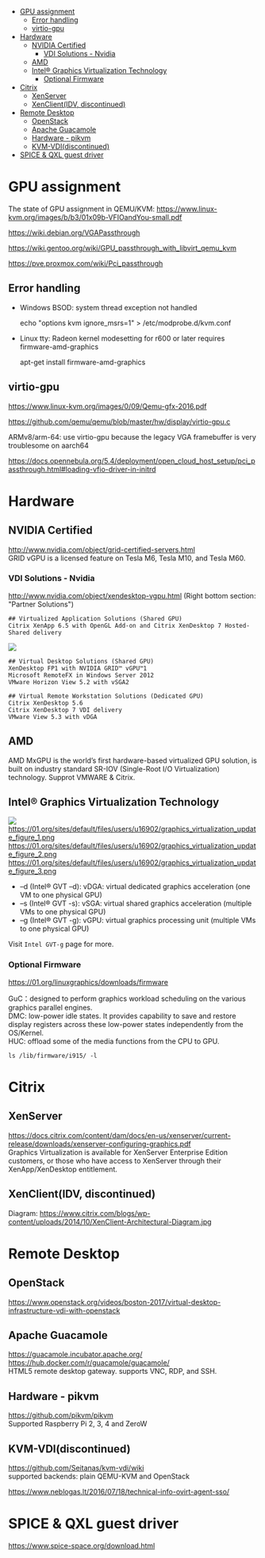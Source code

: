 <!-- TOC -->

- [GPU assignment](#gpu-assignment)
    - [Error handling](#error-handling)
    - [virtio-gpu](#virtio-gpu)
- [Hardware](#hardware)
    - [NVIDIA Certified](#nvidia-certified)
        - [VDI Solutions - Nvidia](#vdi-solutions---nvidia)
    - [AMD](#amd)
    - [Intel® Graphics Virtualization Technology](#intel®-graphics-virtualization-technology)
        - [Optional Firmware](#optional-firmware)
- [Citrix](#citrix)
    - [XenServer](#xenserver)
    - [XenClient(IDV, discontinued)](#xenclientidv-discontinued)
- [Remote Desktop](#remote-desktop)
    - [OpenStack](#openstack)
    - [Apache Guacamole](#apache-guacamole)
    - [Hardware - pikvm](#hardware---pikvm)
    - [KVM-VDI(discontinued)](#kvm-vdidiscontinued)
- [SPICE & QXL guest driver](#spice--qxl-guest-driver)

<!-- /TOC -->

# GPU assignment
The state of GPU assignment in QEMU/KVM: https://www.linux-kvm.org/images/b/b3/01x09b-VFIOandYou-small.pdf

https://wiki.debian.org/VGAPassthrough

https://wiki.gentoo.org/wiki/GPU_passthrough_with_libvirt_qemu_kvm

https://pve.proxmox.com/wiki/Pci_passthrough

## Error handling
- Windows BSOD: system thread exception not handled

    echo "options kvm ignore_msrs=1" > /etc/modprobe.d/kvm.conf

- Linux tty: Radeon kernel modesetting for r600 or later requires firmware-amd-graphics 

    apt-get install firmware-amd-graphics

## virtio-gpu
https://www.linux-kvm.org/images/0/09/Qemu-gfx-2016.pdf 
 
https://github.com/qemu/qemu/blob/master/hw/display/virtio-gpu.c

ARMv8/arm-64: use virtio-gpu because the legacy VGA framebuffer is very troublesome on aarch64

https://docs.opennebula.org/5.4/deployment/open_cloud_host_setup/pci_passthrough.html#loading-vfio-driver-in-initrd

# Hardware
## NVIDIA Certified
http://www.nvidia.com/object/grid-certified-servers.html  
GRID vGPU is a licensed feature on Tesla M6, Tesla M10, and Tesla M60.

### VDI Solutions - Nvidia
http://www.nvidia.com/object/xendesktop-vgpu.html
(Right bottom section: "Partner Solutions")

    ## Virtualized Application Solutions (Shared GPU)
    Citrix XenApp 6.5 with OpenGL Add-on and Citrix XenDesktop 7 Hosted-Shared delivery

![](http://www.nvidia.com/content/cloud-computing/images/gridtechnology-softwarediagram-xenapp.png)

    ## Virtual Desktop Solutions (Shared GPU)
    XenDesktop FP1 with NVIDIA GRID™ vGPU™1
    Microsoft RemoteFX in Windows Server 2012
    VMware Horizon View 5.2 with vSGA2

    ## Virtual Remote Workstation Solutions (Dedicated GPU)
    Citrix XenDesktop 5.6
    Citrix XenDesktop 7 VDI delivery
    VMware View 5.3 with vDGA

## AMD
AMD MxGPU is the world’s first hardware-based virtualized GPU solution, is built on industry standard SR-IOV (Single-Root I/O Virtualization) technology. Supprot VMWARE & Citrix.

## Intel® Graphics Virtualization Technology 
![](https://01.org/sites/default/files/users/u25480/gpu-virtualization-approaches.png)  
https://01.org/sites/default/files/users/u16902/graphics_virtualization_update_figure_1.png  
https://01.org/sites/default/files/users/u16902/graphics_virtualization_update_figure_2.png  
https://01.org/sites/default/files/users/u16902/graphics_virtualization_update_figure_3.png  

* –d (Intel® GVT –d): vDGA: virtual dedicated graphics acceleration (one VM to one physical GPU)
* –s (Intel® GVT -s): vSGA: virtual shared graphics acceleration (multiple VMs to one physical GPU)
* –g (Intel® GVT -g): vGPU: virtual graphics processing unit (multiple VMs to one physical GPU)

Visit `Intel GVT-g` page for more.

### Optional Firmware
https://01.org/linuxgraphics/downloads/firmware

GuC：designed to perform graphics workload scheduling on the various graphics parallel engines.  
DMC: low-power idle states. It provides capability to save and restore display registers across these low-power states independently from the OS/Kernel.  
HUC: offload some of the media functions from the CPU to GPU.  

    ls /lib/firmware/i915/ -l

# Citrix
## XenServer
https://docs.citrix.com/content/dam/docs/en-us/xenserver/current-release/downloads/xenserver-configuring-graphics.pdf  
Graphics Virtualization is available for XenServer Enterprise Edition customers, or those who have access to
XenServer through their XenApp/XenDesktop entitlement. 

## XenClient(IDV, discontinued)
Diagram: https://www.citrix.com/blogs/wp-content/uploads/2014/10/XenClient-Architectural-Diagram.jpg

# Remote Desktop
## OpenStack
https://www.openstack.org/videos/boston-2017/virtual-desktop-infrastructure-vdi-with-openstack

## Apache Guacamole
https://guacamole.incubator.apache.org/  
https://hub.docker.com/r/guacamole/guacamole/  
HTML5 remote desktop gateway. supports VNC, RDP, and SSH.

## Hardware - pikvm
https://github.com/pikvm/pikvm  
Supported Raspberry Pi 2, 3, 4 and ZeroW

## KVM-VDI(discontinued)
https://github.com/Seitanas/kvm-vdi/wiki  
supported backends: plain QEMU-KVM and OpenStack

https://www.neblogas.lt/2016/07/18/technical-info-ovirt-agent-sso/

# SPICE & QXL guest driver
https://www.spice-space.org/download.html
